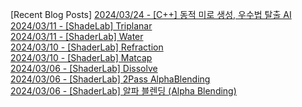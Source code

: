 
[Recent Blog Posts]
[2024/03/24 - [C++] 동적 미로 생성, 우수법 탈출 AI](https://yjhdevelopdiary.tistory.com/192) <br/>
[2024/03/11 - [ShadeLab] Triplanar](https://yjhdevelopdiary.tistory.com/191) <br/>
[2024/03/11 - [ShaderLab] Water](https://yjhdevelopdiary.tistory.com/190) <br/>
[2024/03/10 - [ShaderLab] Refraction](https://yjhdevelopdiary.tistory.com/189) <br/>
[2024/03/10 - [ShaderLab] Matcap](https://yjhdevelopdiary.tistory.com/188) <br/>
[2024/03/06 - [ShaderLab] Dissolve](https://yjhdevelopdiary.tistory.com/187) <br/>
[2024/03/06 - [ShaderLab] 2Pass AlphaBlending](https://yjhdevelopdiary.tistory.com/186) <br/>
[2024/03/06 - [ShaderLab] 알파 블렌딩 (Alpha Blending)](https://yjhdevelopdiary.tistory.com/185) <br/>
